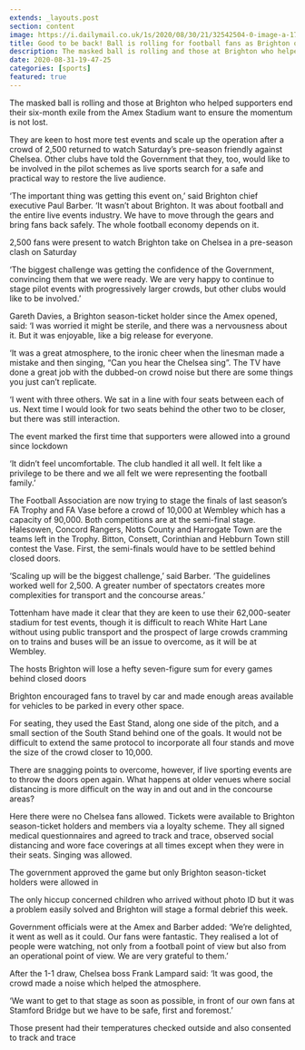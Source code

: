 ```yaml
---
extends: _layouts.post
section: content
image: https://i.dailymail.co.uk/1s/2020/08/30/21/32542504-0-image-a-17_1598818295871.jpg 
title: Good to be back! Ball is rolling for football fans as Brighton opened its doors for Chelsea friendly 
description: The masked ball is rolling and those at Brighton who helped supporters end their six-month exile from the Amex Stadium want to ensure the momentum is not lost. 
date: 2020-08-31-19-47-25 
categories: [sports] 
featured: true 
--- 
```

The masked ball is rolling and those at Brighton who helped supporters end their six-month exile from the Amex Stadium want to ensure the momentum is not lost.

They are keen to host more test events and scale up the operation after a crowd of 2,500 returned to watch Saturday’s pre-season friendly against Chelsea. Other clubs have told the Government that they, too, would like to be involved in the pilot schemes as live sports search for a safe and practical way to restore the live audience.

‘The important thing was getting this event on,’ said Brighton chief executive Paul Barber. ‘It wasn’t about Brighton. It was about football and the entire live events industry. We have to move through the gears and bring fans back safely. The whole football economy depends on it.

2,500 fans were present to watch Brighton take on Chelsea in a pre-season clash on Saturday

‘The biggest challenge was getting the confidence of the Government, convincing them that we were ready. We are very happy to continue to stage pilot events with progressively larger crowds, but other clubs would like to be involved.’

Gareth Davies, a Brighton season-ticket holder since the Amex opened, said: ‘I was worried it might be sterile, and there was a nervousness about it. But it was enjoyable, like a big release for everyone.

‘It was a great atmosphere, to the ironic cheer when the linesman made a mistake and then singing, “Can you hear the Chelsea sing”. The TV have done a great job with the dubbed-on crowd noise but there are some things you just can’t replicate.

‘I went with three others. We sat in a line with four seats between each of us. Next time I would look for two seats behind the other two to be closer, but there was still interaction.

The event marked the first time that supporters were allowed into a ground since lockdown

‘It didn’t feel uncomfortable. The club handled it all well. It felt like a privilege to be there and we all felt we were representing the football family.’ 

The Football Association are now trying to stage the finals of last season’s FA Trophy and FA Vase before a crowd of 10,000 at Wembley which has a capacity of 90,000. Both competitions are at the semi-final stage. Halesowen, Concord Rangers, Notts County and Harrogate Town are the teams left in the Trophy. Bitton, Consett, Corinthian and Hebburn Town still contest the Vase. First, the semi-finals would have to be settled behind closed doors.

‘Scaling up will be the biggest challenge,’ said Barber. ‘The guidelines worked well for 2,500. A greater number of spectators creates more complexities for transport and the concourse areas.’

Tottenham have made it clear that they are keen to use their 62,000-seater stadium for test events, though it is difficult to reach White Hart Lane without using public transport and the prospect of large crowds cramming on to trains and buses will be an issue to overcome, as it will be at Wembley.

The hosts Brighton will lose a hefty seven-figure sum for every games behind closed doors

Brighton encouraged fans to travel by car and made enough areas available for vehicles to be parked in every other space. 

For seating, they used the East Stand, along one side of the pitch, and a small section of the South Stand behind one of the goals. It would not be difficult to extend the same protocol to incorporate all four stands and move the size of the crowd closer to 10,000.

There are snagging points to overcome, however, if live sporting events are to throw the doors open again. What happens at older venues where social distancing is more difficult on the way in and out and in the concourse areas?

Here there were no Chelsea fans allowed. Tickets were available to Brighton season-ticket holders and members via a loyalty scheme. They all signed medical questionnaires and agreed to track and trace, observed social distancing and wore face coverings at all times except when they were in their seats. Singing was allowed.

The government approved the game but only Brighton season-ticket holders were allowed in 

The only hiccup concerned children who arrived without photo ID but it was a problem easily solved and Brighton will stage a formal debrief this week.

Government officials were at the Amex and Barber added: ‘We’re delighted, it went as well as it could. Our fans were fantastic. They realised a lot of people were watching, not only from a football point of view but also from an operational point of view. We are very grateful to them.’

After the 1-1 draw, Chelsea boss Frank Lampard said: ‘It was good, the crowd made a noise which helped the atmosphere.

‘We want to get to that stage as soon as possible, in front of our own fans at Stamford Bridge but we have to be safe, first and foremost.’

Those present had their temperatures checked outside and also consented to track and trace

